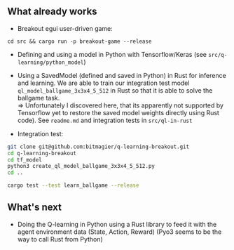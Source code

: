 ## What already works

- Breakout egui user-driven game:

```shell 
cd src && cargo run -p breakout-game --release
```

- Defining and using a model in Python with Tensorflow/Keras (see `src/q-learning/python_model`)
- Using a SavedModel (defined and saved in Python) in Rust for inference and learning.
  We are able to train our integration test model `ql_model_ballgame_3x3x4_5_512` in Rust so that it is able to solve the ballgame task.    
  => Unfortunately I discovered here, that its apparently not supported by Tensorflow yet to restore the saved model weights directly using
  Rust code).
  See `readme.md` and integration tests in `src/ql-in-rust`

- Integration test:

```sh
git clone git@github.com:bitmagier/q-learning-breakout.git
cd q-learning-breakout
cd tf_model
python3 create_ql_model_ballgame_3x3x4_5_512.py
cd ..

cargo test --test learn_ballgame --release
```

## What's next

- Doing the Q-learning in Python using a Rust library to feed it with the agent environment data (State, Action, Reward)
  (Pyo3 seems to be the way to call Rust from Python)